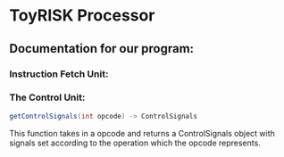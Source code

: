 # ToyRISK Processor
## Documentation for our program:

### Instruction Fetch Unit:

### The Control Unit:
```Java
getControlSignals(int opcode) -> ControlSignals
```
This function takes in a opcode and returns a ControlSignals object with signals set according to the operation which the opcode represents.
